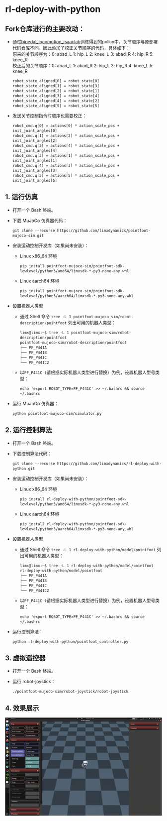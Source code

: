 # rl-deploy-with-python

## Fork仓库进行的主要改动：
- 通过[bipedal_locomotion_isaaclab](https://github.com/Andy-xiong6/bipedal_locomotion_isaaclab)训练得到的policy中，关节顺序与原部署代码仓库不同，因此添加了校正关节顺序的代码，具体如下：     
  原来的关节顺序为：0: abad_L  1: hip_L   2: knee_L   3: abad_R    4: hip_R   5: knee_R   
  校正后的关节顺序：0: abad_L  1: abad_R  2: hip_L    3: hip_R     4: knee_L  5: knee_R   
  ```
  robot_state_aligned[0] = robot_state[0]
  robot_state_aligned[1] = robot_state[3]
  robot_state_aligned[2] = robot_state[1]
  robot_state_aligned[3] = robot_state[4]
  robot_state_aligned[4] = robot_state[2]
  robot_state_aligned[5] = robot_state[5]
  ```
- 发送关节控制指令时顺序也需要校正：
  ```
  robot_cmd.q[0] = actions[0] * action_scale_pos + init_joint_angles[0]
  robot_cmd.q[1] = actions[2] * action_scale_pos + init_joint_angles[2]
  robot_cmd.q[2] = actions[4] * action_scale_pos + init_joint_angles[4]
  robot_cmd.q[3] = actions[1] * action_scale_pos + init_joint_angles[1]
  robot_cmd.q[4] = actions[3] * action_scale_pos + init_joint_angles[3]
  robot_cmd.q[5] = actions[5] * action_scale_pos + init_joint_angles[5]
  
  ```

## 1. 运行仿真

- 打开一个 Bash 终端。

- 下载 MuJoCo 仿真器代码：

  ```
  git clone --recurse https://github.com/limxdynamics/pointfoot-mujoco-sim.git
  ```

- 安装运动控制开发库（如果尚未安装）：

  - Linux x86_64 环境

    ```
    pip install pointfoot-mujoco-sim/pointfoot-sdk-lowlevel/python3/amd64/limxsdk-*-py3-none-any.whl
    ```

  - Linux aarch64 环境

    ```
    pip install pointfoot-mujoco-sim/pointfoot-sdk-lowlevel/python3/aarch64/limxsdk-*-py3-none-any.whl
    ```

- 设置机器人类型

  - 通过 Shell 命令 `tree -L 1 pointfoot-mujoco-sim/robot-description/pointfoot` 列出可用的机器人类型：
  
    ```
    limx@limx:~$ tree -L 1 pointfoot-mujoco-sim/robot-description/pointfoot
    pointfoot-mujoco-sim/robot-description/pointfoot
    ├── PF_P441A
    ├── PF_P441B
    ├── PF_P441C
    └── PF_P441C2
    
    ```
  
  - 以`PF_P441C`（请根据实际机器人类型进行替换）为例，设置机器人型号类型：
  
    ```
    echo 'export ROBOT_TYPE=PF_P441C' >> ~/.bashrc && source ~/.bashrc
    ```
  
- 运行 MuJoCo 仿真器：

  ```
  python pointfoot-mujoco-sim/simulator.py
  ```
  


## 2. 运行控制算法

- 打开一个 Bash 终端。

- 下载控制算法代码：

  ```
  git clone --recurse https://github.com/limxdynamics/rl-deploy-with-python.git
  ```
  
- 安装运动控制开发库（如果尚未安装）：

  - Linux x86_64 环境

    ```
    pip install rl-deploy-with-python/pointfoot-sdk-lowlevel/python3/amd64/limxsdk-*-py3-none-any.whl
    ```

  - Linux aarch64 环境

    ```
    pip install rl-deploy-with-python/pointfoot-sdk-lowlevel/python3/aarch64/limxsdk-*-py3-none-any.whl
    ```

- 设置机器人类型

  - 通过 Shell 命令 `tree -L 1 rl-deploy-with-python/model/pointfoot` 列出可用的机器人类型：

    ```
    limx@limx:~$ tree -L 1 rl-deploy-with-python/model/pointfoot
    rl-deploy-with-python/model/pointfoot
    ├── PF_P441A
    ├── PF_P441B
    ├── PF_P441C
    └── PF_P441C2
    
    ```

  - 以`PF_P441C`（请根据实际机器人类型进行替换）为例，设置机器人型号类型：

    ```
    echo 'export ROBOT_TYPE=PF_P441C' >> ~/.bashrc && source ~/.bashrc
    ```

- 运行控制算法：

  ```
  python rl-deploy-with-python/pointfoot_controller.py
  ```

## 3. 虚拟遥控器

- 打开一个 Bash 终端。

- 运行 robot-joystick：

  ```
  ./pointfoot-mujoco-sim/robot-joystick/robot-joystick
  ```

## 4. 效果展示
![](doc/simulator.gif)

